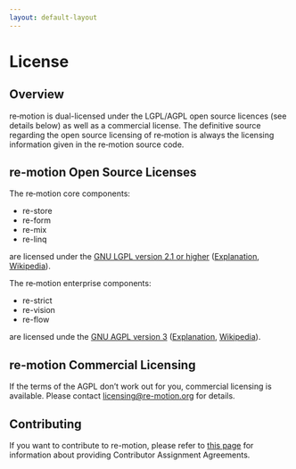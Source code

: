 ```yaml
---
layout: default-layout
---
```

# License

## Overview

re‑motion is dual-licensed under the LGPL/AGPL open source licences (see details below) as well as a commercial license. The definitive source regarding the open source licensing of re‑motion is always the licensing information given in the re‑motion source code.

## re-motion Open Source Licenses

The re‑motion core components:

* re-store
* re-form
* re-mix
* re-linq

are licensed under the [GNU LGPL version 2.1 or higher](http://www.gnu.org/licenses/lgpl-2.1.txt) ([Explanation](http://www.gnu.org/copyleft/lesser.html), [Wikipedia](http://en.wikipedia.org/wiki/LGPL)).

The re‑motion enterprise components:

* re-strict
* re-vision
* re-flow

are licensed unde the [GNU AGPL version 3](http://www.gnu.org/licenses/agpl-3.0.txt) ([Explanation](http://www.gnu.org/licenses/agpl.html), [Wikipedia](http://en.wikipedia.org/wiki/GNU_AGPL)).

## re-motion Commercial Licensing

If the terms of the AGPL don’t work out for you, commercial licensing is available. Please contact [licensing@re-motion.org](mailto:licensing@re-motion.org) for details.

## Contributing

If you want to contribute to re-motion, please refer to [this page](caa.md) for information about providing Contributor Assignment Agreements.
